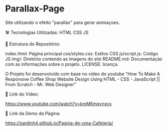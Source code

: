 # Parallax-Page
Site utilizando o efeito "parallax" para gerar animaçoes.

🛠️ Tecnologias Utilizadas: 
HTML 
CSS 
JS

📂 Estrutura do Repositório:

index.html: Página principal 
css/styles.css: Estilos CSS 
js/script.js: Código JS 
img/: Diretório contendo as imagens do site 
README.md: Documentação com as informações sobre o projeto. 
LICENSE: licença.

O Projeto foi desenvolvido com base no vídeo do youtube "How To Make A Responsive Coffee Shop Website Design Using HTML - CSS - JavaScript || From Scratch - Mr. Web Designer"

🔗 Link do Vídeo:

https://www.youtube.com/watch?v=kmM6mqvnxcs

🔗 Link da Demo da Página:

https://sardinh4.github.io/Pagina-de-uma-Cafeteria/
